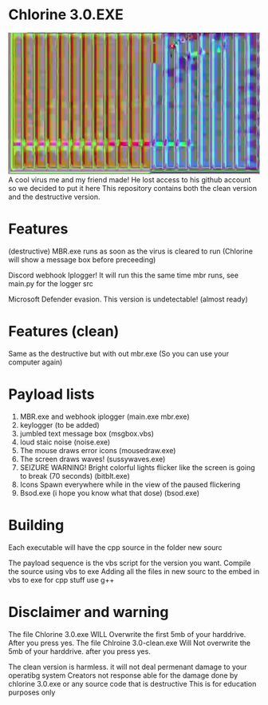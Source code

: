 # Chlorine 3.0.EXE
![img](pic.png)
A cool virus me and my friend made!
He lost access to his github account so we decided to put it here
This repository contains both the clean version and the destructive version. 

# Features
(destructive)
MBR.exe runs as soon as the virus is cleared to run (Chlorine will show a message box before preceeding)

Discord webhook Iplogger! It will run this the same time mbr runs, see main.py for the logger src

Microsoft Defender evasion. This version is undetectable! (almost ready)

# Features (clean)
Same as the destructive but with out mbr.exe (So you can use your computer again)

# Payload lists
1. MBR.exe and webhook iplogger      (main.exe mbr.exe)
2. keylogger (to be added)
3. jumbled text message box          (msgbox.vbs)
4. loud staic noise                  (noise.exe)   
5. The mouse draws error icons       (mousedraw.exe)
6. The screen draws waves!           (sussywaves.exe)
7. SEIZURE WARNING! Bright colorful lights flicker like the screen is going to break (70 seconds) (bitblt.exe)
8. Icons Spawn everywhere while in the view of the paused flickering
9. Bsod.exe (i hope you know what that dose) (bsod.exe)

# Building
Each executable will have the cpp source in the folder new sourc

The payload sequence is the vbs script for the version you want. Compile the source using vbs to exe
Adding all the files in new sourc to the embed in vbs to exe
for cpp stuff use g++

# Disclaimer and warning

The file Chlorine 3.0.exe WILL Overwrite the first 5mb of your harddrive. After you press yes. 
The file Chlroine 3.0-clean.exe Will Not overwrite the 5mb of your harddrive. after you press yes.

The clean version is harmless. it will not deal permenant damage to your operatibg system
Creators not response able for the damage done by chlorine 3.0.exe or any source code that is destructive
This is for education purposes only
